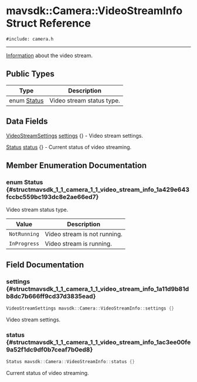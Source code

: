 # mavsdk::Camera::VideoStreamInfo Struct Reference
`#include: camera.h`

----


[Information](structmavsdk_1_1_camera_1_1_information.md) about the video stream. 


## Public Types


Type | Description
--- | ---
enum [Status](#structmavsdk_1_1_camera_1_1_video_stream_info_1a429e643fccbc559bc193dc8e2ae66ed7) | Video stream status type.

## Data Fields


[VideoStreamSettings](structmavsdk_1_1_camera_1_1_video_stream_settings.md) [settings](#structmavsdk_1_1_camera_1_1_video_stream_info_1a11d9b81db8dc7b666ff9cd37d3835ead) {} - Video stream settings.

[Status](structmavsdk_1_1_camera_1_1_video_stream_info.md#structmavsdk_1_1_camera_1_1_video_stream_info_1a429e643fccbc559bc193dc8e2ae66ed7) [status](#structmavsdk_1_1_camera_1_1_video_stream_info_1ac3ee00fe9a52f1dc9df0b7ceaf7b0ed8) {} - Current status of video streaming.


## Member Enumeration Documentation


### enum Status {#structmavsdk_1_1_camera_1_1_video_stream_info_1a429e643fccbc559bc193dc8e2ae66ed7}


Video stream status type.


Value | Description
--- | ---
<span id="structmavsdk_1_1_camera_1_1_video_stream_info_1a429e643fccbc559bc193dc8e2ae66ed7ae457ff7a83d0a8681fa483f898788515"></span> `NotRunning` | Video stream is not running. 
<span id="structmavsdk_1_1_camera_1_1_video_stream_info_1a429e643fccbc559bc193dc8e2ae66ed7a12d868c18cb29bf58f02b504be9033fd"></span> `InProgress` | Video stream is running. 

## Field Documentation


### settings {#structmavsdk_1_1_camera_1_1_video_stream_info_1a11d9b81db8dc7b666ff9cd37d3835ead}

```cpp
VideoStreamSettings mavsdk::Camera::VideoStreamInfo::settings {}
```


Video stream settings.


### status {#structmavsdk_1_1_camera_1_1_video_stream_info_1ac3ee00fe9a52f1dc9df0b7ceaf7b0ed8}

```cpp
Status mavsdk::Camera::VideoStreamInfo::status {}
```


Current status of video streaming.

